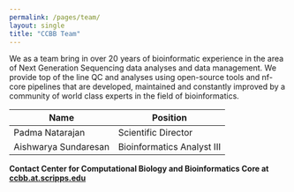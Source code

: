 ```yaml
---
permalink: /pages/team/
layout: single
title: "CCBB Team"
---
```


We as a team bring in over 20 years of bioinformatic experience in the area of Next Generation Sequencing data analyses and data management. We provide top of the line QC and analyses using open-source tools and nf-core pipelines that are developed, maintained and constantly improved by a community of world class experts in the field of bioinformatics.

| Name                 | Position                |
|----------------------|-------------------------|
| Padma Natarajan      | Scientific Director     |
| Aishwarya Sundaresan | Bioinformatics Analyst III |

**Contact Center for Computational Biology and Bioinformatics Core at [ccbb.at.scripps.edu](ccbb.at.scripps.edu)**
